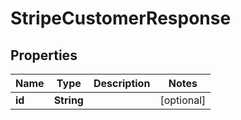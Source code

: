 

# StripeCustomerResponse


## Properties

| Name | Type | Description | Notes |
|------------ | ------------- | ------------- | -------------|
|**id** | **String** |  |  [optional] |



